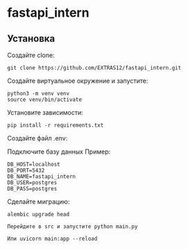 # fastapi_intern

## Установка
Создайте clone:
```
git clone https://github.com/EXTRAS12/fastapi_intern.git
```

Создайте виртуальное окружение и запустите:
```
python3 -m venv venv
source venv/bin/activate
```
Установите зависимости: 
```
pip install -r requirements.txt
```
Создайте файл .env:

Подключите базу данных
Пример:
```
DB_HOST=localhost
DB_PORT=5432
DB_NAME=fastapi_intern
DB_USER=postgres
DB_PASS=postgres
```

Сделайте миграцию:

```
alembic upgrade head
```
```
Перейдите в src и запустите python main.py 
```
```
Или uvicorn main:app --reload
```


